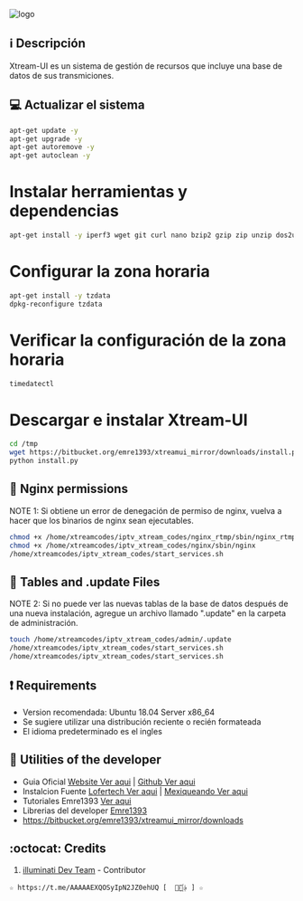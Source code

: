 ﻿![logo](https://github.com/AAAAAEXQOSyIpN2JZ0ehUQ/IPTV/blob/master/Imagenes/xtreamui-R22F.jpg)

## :information_source: Descripción
Xtream-UI es un sistema de gestión de recursos que incluye una base de datos 
de sus transmiciones.

## :computer: Actualizar el sistema
```bash
apt-get update -y 
apt-get upgrade -y
apt-get autoremove -y
apt-get autoclean -y
```

# Instalar herramientas y dependencias
```bash
apt-get install -y iperf3 wget git curl nano bzip2 gzip zip unzip dos2unix iftop htop nload speedometer screen perl bc ca-certificates software-properties-common build-essential libxslt1-dev libcurl3 libgeoip-dev python 
```

# Configurar la zona horaria
```bash
apt-get install -y tzdata
dpkg-reconfigure tzdata
```

# Verificar la configuración de la zona horaria
```bash
timedatectl
```

# Descargar e instalar Xtream-UI
```bash
cd /tmp
wget https://bitbucket.org/emre1393/xtreamui_mirror/downloads/install.py
python install.py
```

## :book: Nginx permissions
NOTE 1: Si obtiene un error de denegación de permiso de nginx, vuelva a hacer que los binarios de nginx sean ejecutables.
```bash
chmod +x /home/xtreamcodes/iptv_xtream_codes/nginx_rtmp/sbin/nginx_rtmp
chmod +x /home/xtreamcodes/iptv_xtream_codes/nginx/sbin/nginx
/home/xtreamcodes/iptv_xtream_codes/start_services.sh
```

## :book: Tables and .update Files
NOTE 2: Si no puede ver las nuevas tablas de la base de datos después de una nueva instalación, agregue un archivo llamado ".update" en la carpeta de administración.
```bash
touch /home/xtreamcodes/iptv_xtream_codes/admin/.update
/home/xtreamcodes/iptv_xtream_codes/start_services.sh
/home/xtreamcodes/iptv_xtream_codes/start_services.sh
```

## :heavy_exclamation_mark: Requirements
* Version recomendada: Ubuntu 18.04 Server x86_64
* Se sugiere utilizar una distribución reciente o recién formateada
* El idioma predeterminado es el ingles

## :book: Utilities of the developer
* Guia Oficial [Website Ver aqui](https://xtream-ui.org/xtream-ui-r22f) | [Github Ver aqui](https://github.com/xtream-ui-org/xtream-ui-install)
* Instalcion Fuente [Lofertech Ver aqui](https://lofertech.com/xtream-ui-installation) | [Mexiqueando Ver aqui](https://mexiqueando.site/xtream-ui-r22f-instalacion-paso-a-paso/)
* Tutoriales Emre1393 [Ver aqui](https://www.youtube.com/playlist?list=PLJB51brdC_w7dTDxi1MPqiuk3JH5U2ekn)
* Librerias del developer [Emre1393](https://bitbucket.org/emre1393/xtreamui_mirror/src/master)
* https://bitbucket.org/emre1393/xtreamui_mirror/downloads

## :octocat: Credits
1. [illuminati Dev Team](https://t.me/AAAAAEXQOSyIpN2JZ0ehUQ) - Contributor 
```
☆ https://t.me/AAAAAEXQOSyIpN2JZ0ehUQ [  ⃘⃤꙰✰ ] ☆
```
